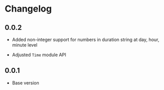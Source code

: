 # Changelog

## 0.0.2

- Added non-integer support for numbers in duration string at day, hour, minute level

- Adjusted `Time` module API

## 0.0.1

- Base version
